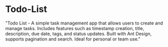 # Todo-List
"Todo List - A simple task management app that allows users to create and manage tasks. Includes features such as timestamp creation, title, description, due date, tags, and status updates. Built with Ant Design, supports pagination and search. Ideal for personal or team use."
